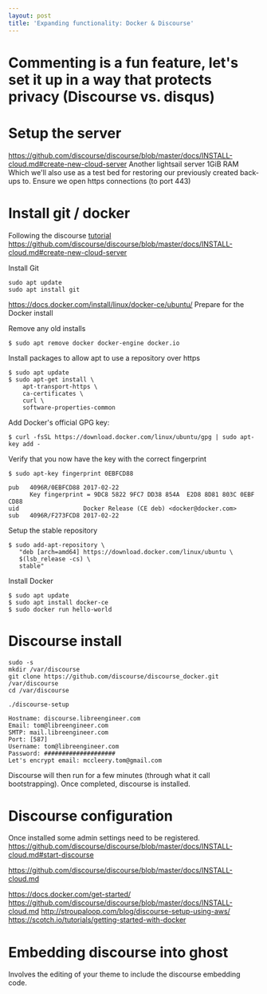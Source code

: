 ```yaml
---
layout: post
title: 'Expanding functionality: Docker & Discourse'
---
```


# Commenting is a fun feature, let's set it up in a way that protects privacy (Discourse vs. disqus)


# Setup the server
https://github.com/discourse/discourse/blob/master/docs/INSTALL-cloud.md#create-new-cloud-server
Another lightsail server 1GiB RAM
Which we'll also use as a test bed for restoring our previously created back-ups to.
Ensure we open https connections (to port 443)

# Install git / docker
Following the discourse [tutorial](https://github.com/discourse/discourse/blob/master/docs/INSTALL-cloud.md)
https://github.com/discourse/discourse/blob/master/docs/INSTALL-cloud.md#create-new-cloud-server


Install Git
```
sudo apt update
sudo apt install git
```

https://docs.docker.com/install/linux/docker-ce/ubuntu/
Prepare for the Docker install

Remove any old installs
```
$ sudo apt remove docker docker-engine docker.io
```
Install packages to allow apt to use a repository over https
```
$ sudo apt update
$ sudo apt-get install \
    apt-transport-https \
    ca-certificates \
    curl \
    software-properties-common
```
Add Docker's official GPG key:
```
$ curl -fsSL https://download.docker.com/linux/ubuntu/gpg | sudo apt-key add -
```
Verify that you now have the key with the correct fingerprint
```
$ sudo apt-key fingerprint 0EBFCD88

pub   4096R/0EBFCD88 2017-02-22
      Key fingerprint = 9DC8 5822 9FC7 DD38 854A  E2D8 8D81 803C 0EBF CD88
uid                  Docker Release (CE deb) <docker@docker.com>
sub   4096R/F273FCD8 2017-02-22
```
Setup the stable repository
```
$ sudo add-apt-repository \
   "deb [arch=amd64] https://download.docker.com/linux/ubuntu \
   $(lsb_release -cs) \
   stable"
```

Install Docker
```
$ sudo apt update
$ sudo apt install docker-ce
$ sudo docker run hello-world
```

# Discourse install
```
sudo -s
mkdir /var/discourse
git clone https://github.com/discourse/discourse_docker.git /var/discourse
cd /var/discourse
```


```
./discourse-setup

Hostname: discourse.libreengineer.com
Email: tom@libreengineer.com
SMTP: mail.libreengineer.com
Port: [587]
Username: tom@libreengineer.com
Password: ####################
Let's encrypt email: mccleery.tom@gmail.com
```

Discourse will then run for a few minutes (through what it call bootstrapping).
Once completed, discourse is installed.

# Discourse configuration
Once installed some admin settings need to be registered.
https://github.com/discourse/discourse/blob/master/docs/INSTALL-cloud.md#start-discourse





https://github.com/discourse/discourse/blob/master/docs/INSTALL-cloud.md


https://docs.docker.com/get-started/
https://github.com/discourse/discourse/blob/master/docs/INSTALL-cloud.md
http://stroupaloop.com/blog/discourse-setup-using-aws/
https://scotch.io/tutorials/getting-started-with-docker


# Embedding discourse into ghost
Involves the editing of your theme to include the discourse embedding code.